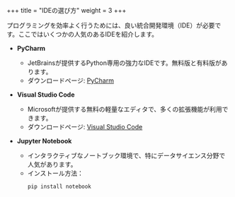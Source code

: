 +++
title = "IDEの選び方"
weight = 3
+++

プログラミングを効率よく行うためには、良い統合開発環境（IDE）が必要です。ここではいくつかの人気のあるIDEを紹介します。

- **PyCharm**
  - JetBrainsが提供するPython専用の強力なIDEです。無料版と有料版があります。
  - ダウンロードページ: [PyCharm](https://www.jetbrains.com/pycharm/)

- **Visual Studio Code**
  - Microsoftが提供する無料の軽量なエディタで、多くの拡張機能が利用できます。
  - ダウンロードページ: [Visual Studio Code](https://code.visualstudio.com/)

- **Jupyter Notebook**
  - インタラクティブなノートブック環境で、特にデータサイエンス分野で人気があります。
  - インストール方法：
    ```bash
    pip install notebook
    ```
